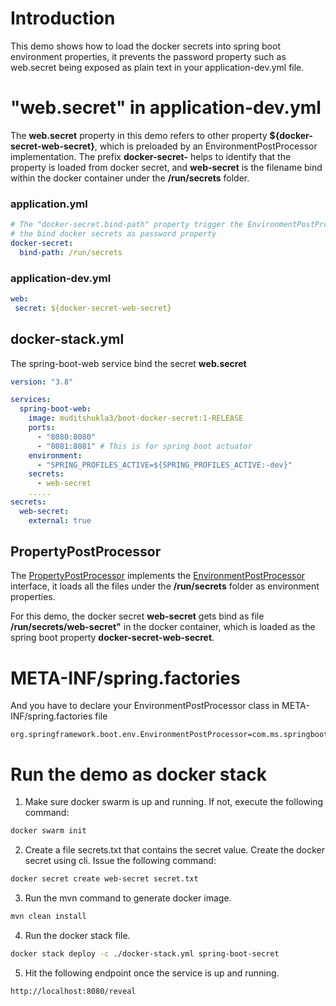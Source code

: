 # Introduction

This demo shows how to load the docker secrets into spring boot environment properties, it prevents the password property such as web.secret being exposed as plain text in your application-dev.yml file.

# "web.secret" in application-dev.yml 

The **web.secret** property in this demo refers to other property **${docker-secret-web-secret}**, which is preloaded by an EnvironmentPostProcessor implementation. The prefix **docker-secret-** helps to identify that the property is loaded from docker secret, and **web-secret** is the filename bind within the docker container under the **/run/secrets** folder.

### application.yml
```yaml
# The "docker-secret.bind-path" property trigger the EnvironmentPostProcessor to load 
# the bind docker secrets as password property
docker-secret:
  bind-path: /run/secrets
```

### application-dev.yml
```yaml
web:
 secret: ${docker-secret-web-secret}
```

## docker-stack.yml

The spring-boot-web service bind the secret **web.secret**

```yaml
version: "3.8"

services:
  spring-boot-web:
    image: muditshukla3/boot-docker-secret:1-RELEASE
    ports:
      - "8080:8080"
      - "8081:8081" # This is for spring boot actuator
    environment:
      - "SPRING_PROFILES_ACTIVE=${SPRING_PROFILES_ACTIVE:-dev}"
    secrets:
      - web-secret
    .....
secrets:
  web-secret:
    external: true
```

## PropertyPostProcessor

The [PropertyPostProcessor](/com/ms/springbootdockerdemo/processor/PropertyPostProcessor) implements the [EnvironmentPostProcessor](https://docs.spring.io/spring-boot/docs/2.1.3.RELEASE/reference/htmlsingle/#howto-customize-the-environment-or-application-context) interface, it loads all the files under the **/run/secrets** folder as environment properties.

For this demo, the docker secret **web-secret** gets bind as file **/run/secrets/web-secret"** in the docker container, which is loaded as the spring boot property **docker-secret-web-secret**.

# META-INF/spring.factories

And you have to declare your EnvironmentPostProcessor class in META-INF/spring.factories file

```properties
org.springframework.boot.env.EnvironmentPostProcessor=com.ms.springbootdockersecret.processor.PropertiesPostProcessor
```

# Run the demo as docker stack

1. Make sure docker swarm is up and running. If not, execute the following command:

```bash
docker swarm init
```

2. Create a file secrets.txt that contains the secret value. Create the docker secret using cli.  Issue the following command:

```bash
docker secret create web-secret secret.txt
```

3. Run the mvn command to generate docker image.

```bash
mvn clean install
```

4. Run the docker stack file.

```bash
docker stack deploy -c ./docker-stack.yml spring-boot-secret
```

5. Hit the following endpoint once the service is up and running.

```bash
http://localhost:8080/reveal
```